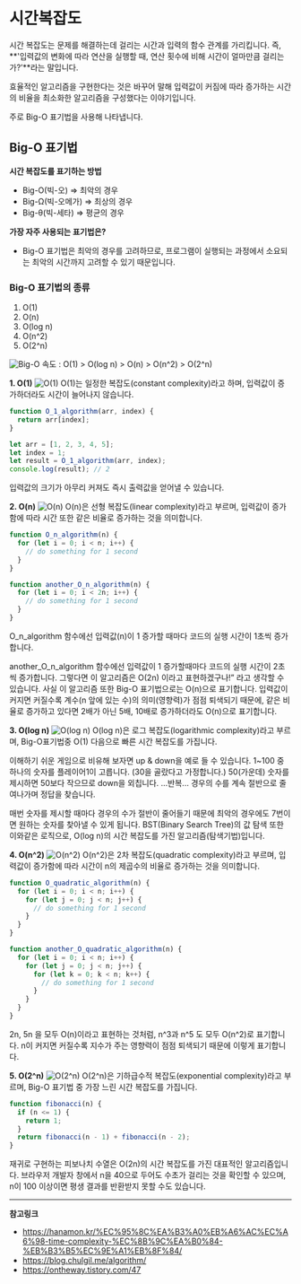 # 시간복잡도

시간 복잡도는 문제를 해결하는데 걸리는 시간과 입력의 함수 관계를 가리킵니다.
즉, **'입력값의 변화에 따라 연산을 실행할 때, 연산 횟수에 비해 시간이 얼마만큼 걸리는가?’**라는 말입니다.

효율적인 알고리즘을 구현한다는 것은 바꾸어 말해 입력값이 커짐에 따라 증가하는 시간의 비율을 최소화한 알고리즘을 구성했다는 이야기입니다.

주로 Big-O 표기법을 사용해 나타냅니다.

## Big-O 표기법

**시간 복잡도를 표기하는 방법**

- Big-O(빅-오) ⇒ 최악의 경우
- Big-Ω(빅-오메가) ⇒ 최상의 경우
- Big-θ(빅-세타) ⇒ 평균의 경우

**가장 자주 사용되는 표기법은?**

- Big-O 표기법은 최악의 경우를 고려하므로, 프로그램이 실행되는 과정에서 소요되는 최악의 시간까지 고려할 수 있기 때문입니다.

### Big-O 표기법의 종류

1. O(1)
2. O(n)
3. O(log n)
4. O(n^2)
5. O(2^n)

<img src="./img/Big-O-Complexity-Chart.jpg" alt="Big-O">
속도 : O(1) > O(log n) > O(n) > O(n^2) > O(2^n)

**1. O(1)**
<img src="./img/O(1).PNG" alt="O(1)">
O(1)는 일정한 복잡도(constant complexity)라고 하며, 입력값이 증가하더라도 시간이 늘어나지 않습니다.

```javascript
function O_1_algorithm(arr, index) {
  return arr[index];
}

let arr = [1, 2, 3, 4, 5];
let index = 1;
let result = O_1_algorithm(arr, index);
console.log(result); // 2
```

입력값의 크기가 아무리 커져도 즉시 출력값을 얻어낼 수 있습니다.

**2. O(n)**
<img src="./img/O(n).PNG" alt="O(n)">
O(n)은 선형 복잡도(linear complexity)라고 부르며, 입력값이 증가함에 따라 시간 또한 같은 비율로 증가하는 것을 의미합니다.

```javascript
function O_n_algorithm(n) {
  for (let i = 0; i < n; i++) {
    // do something for 1 second
  }
}

function another_O_n_algorithm(n) {
  for (let i = 0; i < 2n; i++) {
    // do something for 1 second
  }
}
```

O_n_algorithm 함수에선 입력값(n)이 1 증가할 때마다 코드의 실행 시간이 1초씩 증가합니다.

another_O_n_algorithm 함수에선 입력값이 1 증가할때마다 코드의 실행 시간이 2초씩 증가합니다.
그렇다면 이 알고리즘은 O(2n) 이라고 표현하겠구나!” 라고 생각할 수 있습니다.
사실 이 알고리즘 또한 Big-O 표기법으로는 O(n)으로 표기합니다.
입력값이 커지면 커질수록 계수(n 앞에 있는 수)의 의미(영향력)가 점점 퇴색되기 때문에, 같은 비율로 증가하고 있다면 2배가 아닌 5배, 10배로 증가하더라도 O(n)으로 표기합니다.

**3. O(log n)**
<img src="./img/O(log n).PNG" alt="O(log n)">
O(log n)은 로그 복잡도(logarithmic complexity)라고 부르며, Big-O표기법중 O(1) 다음으로 빠른 시간 복잡도를 가집니다.

이해하기 쉬운 게임으로 비유해 보자면 up & down을 예로 들 수 있습니다.
1~100 중 하나의 숫자를 플레이어1이 고릅니다. (30을 골랐다고 가정합니다.)
50(가운데) 숫자를 제시하면 50보다 작으므로 down을 외칩니다.
...반복...
경우의 수를 계속 절반으로 줄여나가며 정답을 찾습니다.

매번 숫자를 제시할 때마다 경우의 수가 절반이 줄어들기 때문에 최악의 경우에도 7번이면 원하는 숫자를 찾아낼 수 있게 됩니다.
BST(Binary Search Tree)의 값 탐색 또한 이와같은 로직으로, O(log n)의 시간 복잡도를 가진 알고리즘(탐색기법)입니다.

**4. O(n^2)**
<img src="./img/O(n^2).PNG" alt="O(n^2)">
O(n^2)은 2차 복잡도(quadratic complexity)라고 부르며, 입력값이 증가함에 따라 시간이 n의 제곱수의 비율로 증가하는 것을 의미합니다.

```javascript
function O_quadratic_algorithm(n) {
  for (let i = 0; i < n; i++) {
    for (let j = 0; j < n; j++) {
      // do something for 1 second
    }
  }
}

function another_O_quadratic_algorithm(n) {
  for (let i = 0; i < n; i++) {
    for (let j = 0; j < n; j++) {
      for (let k = 0; k < n; k++) {
        // do something for 1 second
      }
    }
  }
}
```

2n, 5n 을 모두 O(n)이라고 표현하는 것처럼, n^3과 n^5 도 모두 O(n^2)로 표기합니다.
n이 커지면 커질수록 지수가 주는 영향력이 점점 퇴색되기 때문에 이렇게 표기합니다.

**5. O(2^n)**
<img src="./img/O(2^n).PNG" alt="O(2^n)">
O(2^n)은 기하급수적 복잡도(exponential complexity)라고 부르며, Big-O 표기법 중 가장 느린 시간 복잡도를 가집니다.

```javascript
function fibonacci(n) {
  if (n <= 1) {
    return 1;
  }
  return fibonacci(n - 1) + fibonacci(n - 2);
}
```

재귀로 구현하는 피보나치 수열은 O(2n)의 시간 복잡도를 가진 대표적인 알고리즘입니다.
브라우저 개발자 창에서 n을 40으로 두어도 수초가 걸리는 것을 확인할 수 있으며, n이 100 이상이면 평생 결과를 반환받지 못할 수도 있습니다.

<hr/>

**참고링크**

- https://hanamon.kr/%EC%95%8C%EA%B3%A0%EB%A6%AC%EC%A6%98-time-complexity-%EC%8B%9C%EA%B0%84-%EB%B3%B5%EC%9E%A1%EB%8F%84/
- https://blog.chulgil.me/algorithm/
- https://ontheway.tistory.com/47
